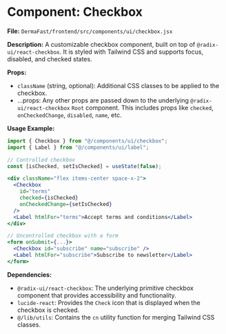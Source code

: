 # Component: Checkbox

**File:** `DermaFast/frontend/src/components/ui/checkbox.jsx`

**Description:**
A customizable checkbox component, built on top of `@radix-ui/react-checkbox`. It is styled with Tailwind CSS and supports focus, disabled, and checked states.

**Props:**
*   `className` (string, optional): Additional CSS classes to be applied to the checkbox.
*   ...props: Any other props are passed down to the underlying `@radix-ui/react-checkbox` `Root` component. This includes props like `checked`, `onCheckedChange`, `disabled`, `name`, etc.

**Usage Example:**

```jsx
import { Checkbox } from "@/components/ui/checkbox";
import { Label } from "@/components/ui/label";

// Controlled checkbox
const [isChecked, setIsChecked] = useState(false);

<div className="flex items-center space-x-2">
  <Checkbox
    id="terms"
    checked={isChecked}
    onCheckedChange={setIsChecked}
  />
  <Label htmlFor="terms">Accept terms and conditions</Label>
</div>

// Uncontrolled checkbox with a form
<form onSubmit={...}>
  <Checkbox id="subscribe" name="subscribe" />
  <Label htmlFor="subscribe">Subscribe to newsletter</Label>
</form>
```

**Dependencies:**
*   `@radix-ui/react-checkbox`: The underlying primitive checkbox component that provides accessibility and functionality.
*   `lucide-react`: Provides the `Check` icon that is displayed when the checkbox is checked.
*   `@/lib/utils`: Contains the `cn` utility function for merging Tailwind CSS classes.



